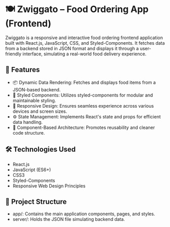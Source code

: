 # 🍽️ Zwiggato – Food Ordering App (Frontend)
Zwiggato is a responsive and interactive food ordering frontend application built with React.js, JavaScript, CSS, and Styled-Components. It fetches data from a backend stored in JSON format and displays it through a user-friendly interface, simulating a real-world food delivery experience.

## 🚀 Features

- 📦 Dynamic Data Rendering: Fetches and displays food items from a JSON-based backend.
- 🎨 Styled Components: Utilizes styled-components for modular and maintainable styling.
- 📱 Responsive Design: Ensures seamless experience across various devices and screen sizes.
- ⚙️ State Management: Implements React's state and props for efficient data handling.
- 🧩 Component-Based Architecture: Promotes reusability and cleaner code structure.

## 🛠️ Technologies Used
- React.js
- JavaScript (ES6+)
- CSS3
- Styled-Components
- Responsive Web Design Principles

## 📂 Project Structure

- app/: Contains the main application components, pages, and styles.
- server/: Holds the JSON file simulating backend data.
